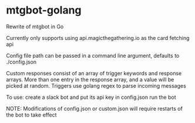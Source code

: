 # mtgbot-golang
Rewrite of mtgbot in Go

Currently only supports using api.magicthegathering.io as the card fetching api

Config file path can be passed in a command line argument, defaults to ./config.json

Custom responses consist of an array of trigger keywords and response arrays.  More than one entry in the response array, and a value will be picked at random.
Triggers use golang regex to parse incoming messages

To use:
create a slack bot and put its api key in config.json
run the bot

NOTE: Modifications of config.json or custom.json will require restarts of the bot to take effect
